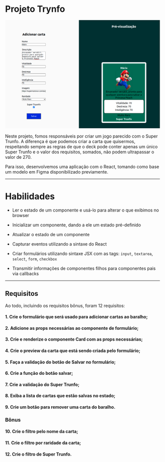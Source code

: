 # Projeto Trynfo

<img src="../../images/TRYUNFO.png" alt="Project-logo">

Neste projeto, fomos responsáveis por criar um jogo parecido com o Super Trunfo. A diferença é que podemos criar a carta que quisermos, respeitando sempre as regras de que o deck pode conter apenas um único Super Trunfo e o valor dos requisitos, somados, não podem ultrapassar o valor de 270.

Para isso, desenvolvemos uma aplicação com o React, tomando como base um modelo em Figma disponibilizado previamente.

---

# Habilidades

- Ler o estado de um componente e usá-lo para alterar o que exibimos no browser

- Inicializar um componente, dando a ele um estado pré-definido

- Atualizar o estado de um componente

- Capturar eventos utilizando a sintaxe do React

- Criar formulários utilizando sintaxe JSX com as tags: `input`, `textarea`, `select`, `form`, `checkbox`

- Transmitir informações de componentes filhos para componentes pais via callbacks

---

## Requisitos

Ao todo, incluindo os requisitos bônus, foram 12 requisitos:

#### 1. Crie o formulário que será usado para adicionar cartas ao baralho;

#### 2. Adicione as props necessárias ao componente de formulário;

#### 3. Crie e renderize o componente Card com as props necessárias;

#### 4. Crie o preview da carta que está sendo criada pelo formulário;

#### 5. Faça a validação do botão de Salvar no formulário;

#### 6. Crie a função do botão salvar;

#### 7. Crie a validação do Super Trunfo;

#### 8. Exiba a lista de cartas que estão salvas no estado;

#### 9. Crie um botão para remover uma carta do baralho.

### Bônus

#### 10. Crie o filtro pelo nome da carta;

#### 11. Crie o filtro por raridade da carta;

#### 12. Crie o filtro de Super Trunfo.